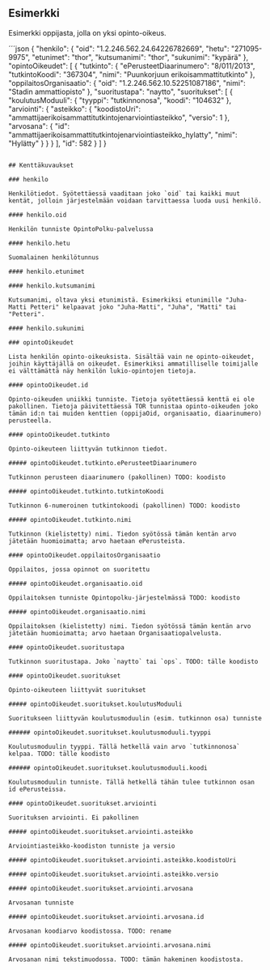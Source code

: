 ## Esimerkki

Esimerkki oppijasta, jolla on yksi opinto-oikeus.

´´´json
{
  "henkilo": {
    "oid": "1.2.246.562.24.64226782669",
    "hetu": "271095-9975",
    "etunimet": "thor",
    "kutsumanimi": "thor",
    "sukunimi": "kypärä"
  },
  "opintoOikeudet": [
    {
      "tutkinto": {
        "ePerusteetDiaarinumero": "8/011/2013",
        "tutkintoKoodi": "367304",
        "nimi": "Puunkorjuun erikoisammattitutkinto"
      },
      "oppilaitosOrganisaatio": {
        "oid": "1.2.246.562.10.52251087186",
        "nimi": "Stadin ammattiopisto"
      },
      "suoritustapa": "naytto",
      "suoritukset": [
        {
          "koulutusModuuli": {
            "tyyppi": "tutkinnonosa",
            "koodi": "104632"
          },
          "arviointi": {
            "asteikko": {
              "koodistoUri": "ammattijaerikoisammattitutkintojenarviointiasteikko",
              "versio": 1
            },
            "arvosana": {
              "id": "ammattijaerikoisammattitutkintojenarviointiasteikko_hylatty",
              "nimi": "Hylätty"
            }
          }
        }
      ],
      "id": 582
    }
  ]
}
```

## Kenttäkuvaukset

### henkilo

Henkilötiedot. Syötettäessä vaaditaan joko `oid` tai kaikki muut kentät, jolloin järjestelmään voidaan tarvittaessa luoda uusi henkilö.

#### henkilo.oid

Henkilön tunniste OpintoPolku-palvelussa

#### henkilo.hetu

Suomalainen henkilötunnus

#### henkilo.etunimet

#### henkilo.kutsumanimi

Kutsumanimi, oltava yksi etunimistä. Esimerkiksi etunimille "Juha-Matti Petteri" kelpaavat joko "Juha-Matti", "Juha", "Matti" tai "Petteri".

#### henkilo.sukunimi

### opintoOikeudet

Lista henkilön opinto-oikeuksista. Sisältää vain ne opinto-oikeudet, joihin käyttäjällä on oikeudet. Esimerkiksi ammatilliselle toimijalle ei välttämättä näy henkilön lukio-opintojen tietoja.

#### opintoOikeudet.id

Opinto-oikeuden uniikki tunniste. Tietoja syötettäessä kenttä ei ole pakollinen. Tietoja päivitettäessä TOR tunnistaa opinto-oikeuden joko tämän id:n tai muiden kenttien (oppijaOid, organisaatio, diaarinumero) perusteella.

#### opintoOikeudet.tutkinto

Opinto-oikeuteen liittyvän tutkinnon tiedot.

##### opintoOikeudet.tutkinto.ePerusteetDiaarinumero

Tutkinnon perusteen diaarinumero (pakollinen) TODO: koodisto

##### opintoOikeudet.tutkinto.tutkintoKoodi

Tutkinnon 6-numeroinen tutkintokoodi (pakollinen) TODO: koodisto

##### opintoOikeudet.tutkinto.nimi

Tutkinnon (kielistetty) nimi. Tiedon syötössä tämän kentän arvo jätetään huomioimatta; arvo haetaan ePerusteista.

#### opintoOikeudet.oppilaitosOrganisaatio

Oppilaitos, jossa opinnot on suoritettu

##### opintoOikeudet.organisaatio.oid

Oppilaitoksen tunniste Opintopolku-järjestelmässä TODO: koodisto

##### opintoOikeudet.organisaatio.nimi

Oppilaitoksen (kielistetty) nimi. Tiedon syötössä tämän kentän arvo jätetään huomioimatta; arvo haetaan Organisaatiopalvelusta.

#### opintoOikeudet.suoritustapa

Tutkinnon suoritustapa. Joko `naytto` tai `ops`. TODO: tälle koodisto

#### opintoOikeudet.suoritukset

Opinto-oikeuteen liittyvät suoritukset

##### opintoOikeudet.suoritukset.koulutusModuuli

Suoritukseen liittyvän koulutusmoduulin (esim. tutkinnon osa) tunniste

###### opintoOikeudet.suoritukset.koulutusmoduuli.tyyppi

Koulutusmoduulin tyyppi. Tällä hetkellä vain arvo `tutkinnonosa` kelpaa. TODO: tälle koodisto

###### opintoOikeudet.suoritukset.koulutusmoduuli.koodi

Koulutusmoduulin tunniste. Tällä hetkellä tähän tulee tutkinnon osan id ePerusteissa.

#### opintoOikeudet.suoritukset.arviointi

Suorituksen arviointi. Ei pakollinen

##### opintoOikeudet.suoritukset.arviointi.asteikko

Arviointiasteikko-koodiston tunniste ja versio

##### opintoOikeudet.suoritukset.arviointi.asteikko.koodistoUri

##### opintoOikeudet.suoritukset.arviointi.asteikko.versio

##### opintoOikeudet.suoritukset.arviointi.arvosana

Arvosanan tunniste

##### opintoOikeudet.suoritukset.arviointi.arvosana.id

Arvosanan koodiarvo koodistossa. TODO: rename

##### opintoOikeudet.suoritukset.arviointi.arvosana.nimi

Arvosanan nimi tekstimuodossa. TODO: tämän hakeminen koodistosta.